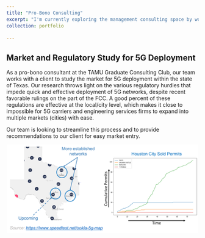 ```yaml
---
title: "Pro-Bono Consulting"
excerpt: "I'm currently exploring the management consulting space by working on short high-impact projects organized by Texas A&M Graduate Consulting Club "
collection: portfolio

---
```


## Market and Regulatory Study for 5G Deployment

As a pro-bono consultant at the TAMU Graduate Consulting Club, our team works with a client to study the market for 5G deployment within the state of Texas. Our research throws light on the various regulatory hurdles that impede quick and effective deployment of 5G networks, despite recent favorable rulings on the part of the FCC. A good percent of these regulations are effective at the local/city level, which makes it close to impossible for 5G carriers and engineering services firms to expand into multiple markets (cities) with ease.

Our team is looking to streamline this process and to provide recommendations to our client for easy market entry.

<center>
  <img src="/images/probono.png" alt="drawing" width="500"/>
</center>

